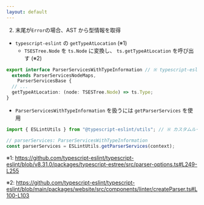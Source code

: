 ```yaml
---
layout: default
---
```


<style scoped>
.slidev-vclick-hidden {
  display: none;
}
</style>

<div class="_bullet">

2. 末尾が`Error`の場合、AST から型情報を取得

- `typescript-eslint` の `getTypeAtLocation` <span v-click.hide="1">(※1)</span>
  - `TSESTree.Node` を `ts.Node` に変換し、 `ts.getTypeAtLocation` を呼び出す <span v-click.hide="1">(※2)</span>

```ts
export interface ParserServicesWithTypeInformation // ※ typescript-eslint 本家の実装
  extends ParserServicesNodeMaps,
    ParserServicesBase {
  // ...
  getTypeAtLocation: (node: TSESTree.Node) => ts.Type;
}
```

<div v-click="1" class="mt-5">

- `ParserServicesWithTypeInformation` を扱うには `getParserServices` を使用

```ts
import { ESLintUtils } from "@typescript-eslint/utils"; // ※ カスタムルール作成時の実装

// parserServices: ParserServicesWithTypeInformation
const parserServices = ESLintUtils.getParserServices(context);
```

</div>

<div class="text-sm mt-1" v-click.hide="1">

※1: https://github.com/typescript-eslint/typescript-eslint/blob/v8.31.0/packages/typescript-estree/src/parser-options.ts#L249-L255

※2: https://github.com/typescript-eslint/typescript-eslint/blob/main/packages/website/src/components/linter/createParser.ts#L100-L103

</div>

</div>

<!--
typescript-eslint の `getTypeAtLocation` は、typescript-eslint の AST Node を受け取り、typescript の型情報を返す関数です。  

この関数は内部的に、`typescript-eslint` の AST Node を `typescript` の AST Node に変換した上で、 `typescript` の `getTypeAtLocation` を呼び出しています。  
また、この関数は`ParserServicesWithTypeInformation`という interface に含まれております。  

[click] そして、この `ParserServicesWithTypeInformation` を扱う場合は、`@typescript-eslint/utils` に含まれる ESLintUtils の `getParserServices`を呼び出します。
-->

